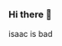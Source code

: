 ### Hi there 👋


isaac is bad





<!--
**Vyppal/Vyppal** is a ✨ _special_ ✨ repository because its `README.md` (this file) appears on your GitHub profile.\
-->
